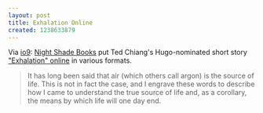 ```yaml
---
layout: post
title: Exhalation Online
created: 1238633879
---
```

Via [io9](http://io9.com/5182800/pry-open-your-own-head-with-ted-chiangs-exhalation):  [Night Shade Books](http://www.nightshadebooks.com/2009/03/24/ted-chiangs-exhalation-now-available-for-download/) put Ted Chiang's Hugo-nominated short story ["Exhalation" online](http://www.nightshadebooks.com/downloads) in various formats.

> It has long been said that air (which others call argon) is the source of life. This is not in fact the case, and I engrave these words to describe how I came to understand the true source of life and, as a corollary, the means by which life will one day end. 
